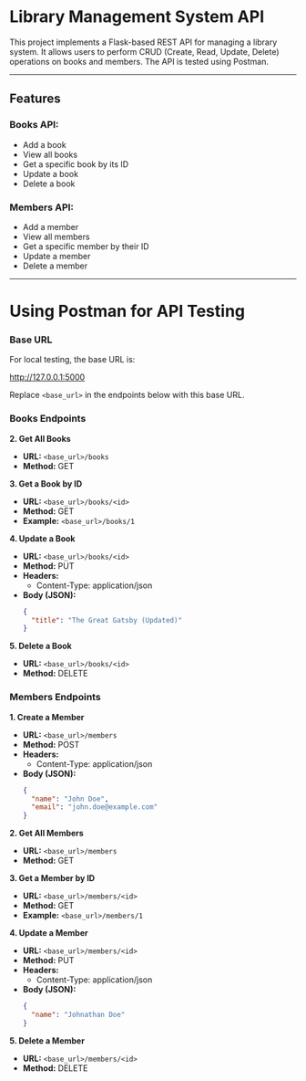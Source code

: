 # **Library Management System API**

This project implements a Flask-based REST API for managing a library system. It allows users to perform CRUD (Create, Read, Update, Delete) operations on books and members. The API is tested using Postman.

---

## **Features**

### **Books API:**
- Add a book
- View all books
- Get a specific book by its ID
- Update a book
- Delete a book

### **Members API:**
- Add a member
- View all members
- Get a specific member by their ID
- Update a member
- Delete a member

---

# **Using Postman for API Testing**

### **Base URL**
For local testing, the base URL is:

http://127.0.0.1:5000


Replace `<base_url>` in the endpoints below with this base URL.

### **Books Endpoints**

**2. Get All Books**

- **URL:** `<base_url>/books`
- **Method:** GET

**3. Get a Book by ID**

- **URL:** `<base_url>/books/<id>`
- **Method:** GET
- **Example:** `<base_url>/books/1`

**4. Update a Book**

- **URL:** `<base_url>/books/<id>`
- **Method:** PUT
- **Headers:**
  - Content-Type: application/json
- **Body (JSON):**
  ```json
  {
    "title": "The Great Gatsby (Updated)"
  }

**5. Delete a Book**

- **URL:** `<base_url>/books/<id>`
- **Method:** DELETE

### **Members Endpoints**

**1. Create a Member**

- **URL:** `<base_url>/members`
- **Method:** POST
- **Headers:**
  - Content-Type: application/json
- **Body (JSON):**
  ```json
  {
    "name": "John Doe",
    "email": "john.doe@example.com"
  }

**2. Get All Members**

- **URL:** `<base_url>/members`
- **Method:** GET

**3. Get a Member by ID**

- **URL:** `<base_url>/members/<id>`
- **Method:** GET
- **Example:** `<base_url>/members/1`

**4. Update a Member**

- **URL:** `<base_url>/members/<id>`
- **Method:** PUT
- **Headers:**
  - Content-Type: application/json
- **Body (JSON):**
  ```json
  {
    "name": "Johnathan Doe"
  }

**5. Delete a Member**

- **URL:** `<base_url>/members/<id>`
- **Method:** DELETE
